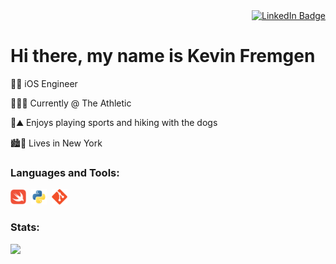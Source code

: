 <div id="badges" align="right">
  <a href="(https://www.linkedin.com/in/kfremgen97/)">
    <img src="https://img.shields.io/badge/LinkedIn-blue?style=for-the-badge&logo=linkedin&logoColor=white" alt="LinkedIn Badge" height="25"/>
  </a>
</div>

<h1>Hi there, my name is Kevin Fremgen </h1>

<div id="info">
  <p>📱🍎 iOS Engineer</p>
  <p>🏢👨‍💼 Currently @ The Athletic</p>
  <p>🏈⛰️ Enjoys playing sports and hiking with the dogs</p>
  <p>🏙️🗽 Lives in New York</p>
</div>

<h3>Languages and Tools: </h3>

<div id="tools">
  <img src="https://github.com/devicons/devicon/blob/master/icons/swift/swift-original.svg"  title="Swift" alt="Swift" width="25" height="25"/>&nbsp;
  <img src="https://github.com/devicons/devicon/blob/master/icons/python/python-original.svg"  title="Python" alt="Python" width="25" height="25"/>&nbsp;
  <img src="https://github.com/devicons/devicon/blob/master/icons/git/git-original.svg"  title="Git" alt="Git" width="25" height="25"/>&nbsp;
</div>

<h3>Stats: </h3>

<picture>
    <img src="https://streak-stats.demolab.com?user=kfremgen97&theme=radical" />
</picture>

<!--
<picture>
  <img src="https://github-readme-stats.vercel.app/api?username=kfremgen97&count_private=true&show_icons=true&theme=radical" />
</picture>
-->

